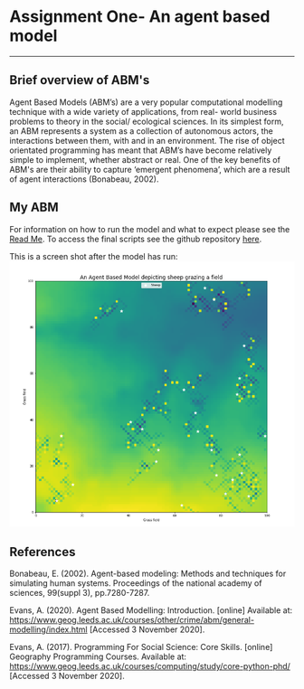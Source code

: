 # Assignment One- An agent based model
---
## Brief overview of ABM's
Agent Based Models (ABM’s) are a very popular computational modelling technique with a wide variety of applications, from real- world business problems to theory in the social/ ecological sciences. In its simplest form, an ABM represents a system as a collection of autonomous actors, the interactions between them, with and in an environment. The rise of object orientated programming has meant that ABM’s have become relatively simple to implement, whether abstract or real. One of the key benefits of ABM's are their ability to capture ‘emergent phenomena’, which are a result of agent interactions (Bonabeau, 2002). 

## My ABM
For information on how to run the model and what to expect please see the [Read Me](https://github.com/gladyskenyon/Agent-Based-Model/blob/main/README.md).
To access the  final scripts see the github repository [here](https://github.com/gladyskenyon/Agent-Based-Model). 

This is a screen shot after the model has run:
![](https://github.com/gladyskenyon/Agent-Based-Model/blob/main/Capture.PNG?raw=true)

## References
Bonabeau, E. (2002). Agent-based modeling: Methods and techniques for simulating human systems. Proceedings of the national academy of sciences, 99(suppl 3), pp.7280-7287. 

Evans, A. (2020). Agent Based Modelling: Introduction. [online] Available at: <https://www.geog.leeds.ac.uk/courses/other/crime/abm/general-modelling/index.html> [Accessed 3 November 2020].

Evans, A. (2017). Programming For Social Science: Core Skills. [online] Geography Programming Courses. Available at: <https://www.geog.leeds.ac.uk/courses/computing/study/core-python-phd/> [Accessed 3 November 2020].

